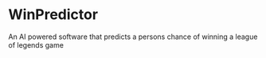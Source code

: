 # WinPredictor
An AI powered software that predicts a persons chance of winning a league of legends game
